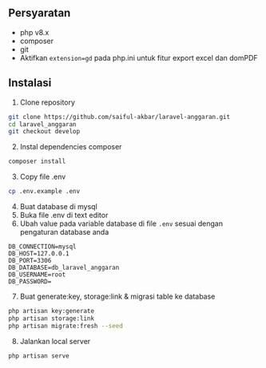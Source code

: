 ## Persyaratan

-   php v8.x
-   composer
-   git
-   Aktifkan `extension=gd` pada php.ini untuk fitur export excel dan domPDF

## Instalasi

1.  Clone repository

```bash
git clone https://github.com/saiful-akbar/laravel-anggaran.git
cd laravel_anggaran
git checkout develop
```

2.  Instal dependencies composer

```bash
composer install
```

3.  Copy file .env

```bash
cp .env.example .env
```

4.  Buat database di mysql
5.  Buka file .env di text editor
6.  Ubah value pada variable database di file `.env` sesuai dengan pengaturan database anda

```
DB_CONNECTION=mysql
DB_HOST=127.0.0.1
DB_PORT=3306
DB_DATABASE=db_laravel_anggaran
DB_USERNAME=root
DB_PASSWORD=
```

7.  Buat generate:key, storage:link & migrasi table ke database

```bash
php artisan key:generate
php artisan storage:link
php artisan migrate:fresh --seed
```

8.  Jalankan local server

```bash
php artisan serve
```
